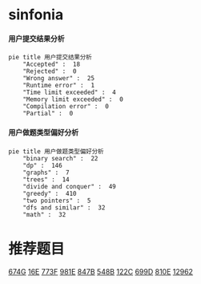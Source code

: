 # sinfonia

<!-- tabs:start -->



#### **用户提交结果分析**

```mermaid
pie title 用户提交结果分析
    "Accepted" :  18
    "Rejected" :  0
    "Wrong answer" :  25
    "Runtime error" :  1
    "Time limit exceeded" :  4
    "Memory limit exceeded" :  0
    "Compilation error" :  0
    "Partial" :  0
```

#### **用户做题类型偏好分析**

```mermaid
pie title 用户做题类型偏好分析
    "binary search" :  22
    "dp" :  146
    "graphs" :  7
    "trees" :  14
    "divide and conquer" :  49
    "greedy" :  410
    "two pointers" :  5
    "dfs and similar" :  32
    "math" :  32
```



<!-- tabs:end -->
# 推荐题目
[674G](https://codeforces.com/contest/674/problem/G)
[16E](https://codeforces.com/contest/16/problem/E)
[773F](https://codeforces.com/contest/773/problem/F)
[981E](https://codeforces.com/contest/981/problem/E)
[847B](https://codeforces.com/contest/847/problem/B)
[548B](https://codeforces.com/contest/548/problem/B)
[122C](https://codeforces.com/contest/122/problem/C)
[699D](https://codeforces.com/contest/699/problem/D)
[810E](https://codeforces.com/contest/810/problem/E)
[12962](https://codeforces.com/contest/1296/problem/2)
